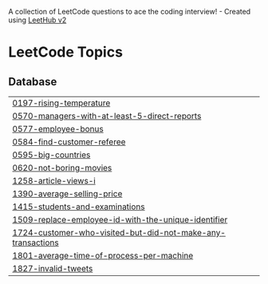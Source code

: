 A collection of LeetCode questions to ace the coding interview! - Created using [LeetHub v2](https://github.com/arunbhardwaj/LeetHub-2.0)
<!---LeetCode Topics Start-->
# LeetCode Topics
## Database
|  |
| ------- |
| [0197-rising-temperature](https://github.com/Dipak-8/SQL/tree/master/0197-rising-temperature) |
| [0570-managers-with-at-least-5-direct-reports](https://github.com/Dipak-8/SQL/tree/master/0570-managers-with-at-least-5-direct-reports) |
| [0577-employee-bonus](https://github.com/Dipak-8/SQL/tree/master/0577-employee-bonus) |
| [0584-find-customer-referee](https://github.com/Dipak-8/SQL/tree/master/0584-find-customer-referee) |
| [0595-big-countries](https://github.com/Dipak-8/SQL/tree/master/0595-big-countries) |
| [0620-not-boring-movies](https://github.com/Dipak-8/SQL/tree/master/0620-not-boring-movies) |
| [1258-article-views-i](https://github.com/Dipak-8/SQL/tree/master/1258-article-views-i) |
| [1390-average-selling-price](https://github.com/Dipak-8/SQL/tree/master/1390-average-selling-price) |
| [1415-students-and-examinations](https://github.com/Dipak-8/SQL/tree/master/1415-students-and-examinations) |
| [1509-replace-employee-id-with-the-unique-identifier](https://github.com/Dipak-8/SQL/tree/master/1509-replace-employee-id-with-the-unique-identifier) |
| [1724-customer-who-visited-but-did-not-make-any-transactions](https://github.com/Dipak-8/SQL/tree/master/1724-customer-who-visited-but-did-not-make-any-transactions) |
| [1801-average-time-of-process-per-machine](https://github.com/Dipak-8/SQL/tree/master/1801-average-time-of-process-per-machine) |
| [1827-invalid-tweets](https://github.com/Dipak-8/SQL/tree/master/1827-invalid-tweets) |
<!---LeetCode Topics End-->
